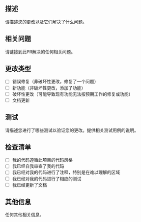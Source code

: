 ## 描述

请描述您的更改以及它们解决了什么问题。

## 相关问题

请链接到此PR解决的任何相关问题。

## 更改类型

- [ ] 错误修复（非破坏性更改，修复了一个问题）
- [ ] 新功能（非破坏性更改，添加了功能）
- [ ] 破坏性更改（可能导致现有功能无法按预期工作的修复或功能）
- [ ] 文档更新

## 测试

请描述您进行了哪些测试以验证您的更改。提供相关测试用例的说明。

## 检查清单

- [ ] 我的代码遵循此项目的代码风格
- [ ] 我已经自我审查了我的代码
- [ ] 我已经对我的代码进行了注释，特别是在难以理解的区域
- [ ] 我已经对我的代码进行了相应的测试
- [ ] 我已经更新了文档

## 其他信息

任何其他相关信息。 